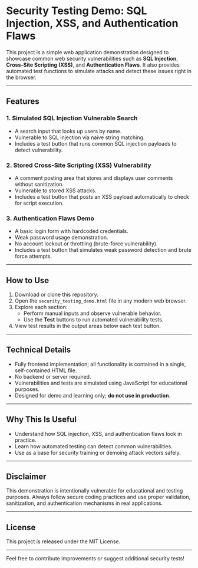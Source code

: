 # Security Testing Demo: SQL Injection, XSS, and Authentication Flaws

This project is a simple web application demonstration designed to showcase common web security vulnerabilities such as **SQL Injection**, **Cross-Site Scripting (XSS)**, and **Authentication Flaws**. It also provides automated test functions to simulate attacks and detect these issues right in the browser.

---

## Features

### 1. Simulated SQL Injection Vulnerable Search
- A search input that looks up users by name.
- Vulnerable to SQL injection via naive string matching.
- Includes a test button that runs common SQL injection payloads to detect vulnerability.

### 2. Stored Cross-Site Scripting (XSS) Vulnerability
- A comment posting area that stores and displays user comments without sanitization.
- Vulnerable to stored XSS attacks.
- Includes a test button that posts an XSS payload automatically to check for script execution.

### 3. Authentication Flaws Demo
- A basic login form with hardcoded credentials.
- Weak password usage demonstration.
- No account lockout or throttling (brute-force vulnerability).
- Includes a test button that simulates weak password detection and brute force attempts.

---

## How to Use

1. Download or clone this repository.
2. Open the `security_testing_demo.html` file in any modern web browser.
3. Explore each section:
   - Perform manual inputs and observe vulnerable behavior.
   - Use the **Test** buttons to run automated vulnerability tests.
4. View test results in the output areas below each test button.

---

## Technical Details

- Fully frontend implementation; all functionality is contained in a single, self-contained HTML file.
- No backend or server required.
- Vulnerabilities and tests are simulated using JavaScript for educational purposes.
- Designed for demo and learning only; **do not use in production**.

---

## Why This Is Useful

- Understand how SQL injection, XSS, and authentication flaws look in practice.
- Learn how automated testing can detect common vulnerabilities.
- Use as a base for security training or demoing attack vectors safely.

---

## Disclaimer

This demonstration is intentionally vulnerable for educational and testing purposes. Always follow secure coding practices and use proper validation, sanitization, and authentication mechanisms in real applications.

---

## License

This project is released under the MIT License.

---

Feel free to contribute improvements or suggest additional security tests!

